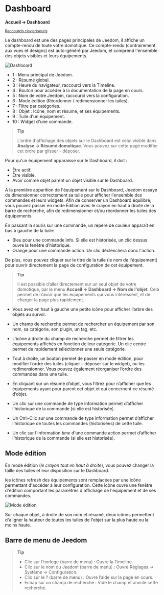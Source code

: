 # Dashboard
**Accueil → Dashboard**

<small>[Raccourcis clavier/souris](shortcuts.md)</small>

Le dashboard est une des pages principales de Jeedom, il affiche un compte-rendu de toute votre domotique.
Ce compte-rendu (contrairement aux vues et designs) est auto-généré par Jeedom, et comprend l'ensemble des objets visibles et leurs équipements.

![Dashboard](./images/doc-dashboard-legends.png)

- 1 : Menu principal de Jeedom.
- 2 : Résumé global.
- 3 : Heure du navigateur, raccourci vers la Timeline.
- 4 : Bouton pour accéder à la documentation de la page en cours.
- 5 : Nom de votre Jeedom, raccourci vers la configuration.
- 6 : Mode édition (Réordonner / redimensionner les tuiles).
- 7 : Filtre par catégories.
- 8 : Objet : Icône, nom et résumé, et ses équipements.
- 9 : Tuile d'un équipement.
- 10 : Widget d'une commande.

> **Tip**
>
> L'ordre d'affichage des objets sur le Dashboard est celui visible dans **Analyse → Résumé domotique**. Vous pouvez sur cette page modifier cet ordre par glisser - déposer.

Pour qu'un équipement apparaisse sur le Dashboard, il doit :
- Être actif.
- Être visible.
- Avoir comme objet parent un objet visible sur le Dashboard.

A la première apparition de l'équipement sur le Dashboard, Jeedom essaye de dimensionner correctement sa tuile pour afficher l'ensemble des commandes et leurs widgets.
Afin de conserver un Dashboard équilibré, vous pouvez passer en mode Édition avec le crayon en haut à droite de la barre de recherche, afin de redimensionner et/ou réordonner les tuiles des équipements.

En passant la souris sur une commande, un repère de couleur apparaît en bas à gauche de la tuile:
- Bleu pour une commande info. Si elle est historisée, un clic dessus ouvre la fenêtre d'historique.
- Orange pour une commande action. Un clic déclenchera donc l'action.

De plus, vous pouvez cliquer sur le titre de la tuile (le nom de l'équipement) pour ouvrir directement la page de configuration de cet équipement.

> **Tip**
>
> Il est possible d’aller directement sur un seul objet de votre domotique, par le menu **Accueil → Dashboard → Nom de l'objet**.
> Cela permet de n’avoir que les équipements qui vous intéressent, et de charger la page plus rapidement.

- Vous avez en haut à gauche une petite icône pour afficher l’arbre des objets au survol.
- Un champ de recherche permet de rechercher un équipement par son nom, sa catégorie, son plugin, un tag, etc.
- L'icône à droite du champ de recherche permet de filtrer les équipements affichés en fonction de leur catégorie. Un clic centre permet de rapidement sélectionner une seule catégorie.
- Tout à droite, un bouton permet de passer en mode édition, pour modifier l’ordre des tuiles (cliquer - déposer sur le widget), ou les redimensionner. Vous pouvez également réorganiser l’ordre des commandes dans une tuile.

- En cliquant sur un résumé d’objet, vous filtrez pour n’afficher que les équipements ayant pour parent cet objet et qui concernent ce résumé d’objet.

- Un clic sur une commande de type information permet d’afficher l’historique de la commande (si elle est historisée).
- Un Ctrl+Clic sur une commande de type information permet d’afficher l’historique de toutes les commandes (historisées) de cette tuile.
- Un clic sur l'information *time* d'une commande action permet d’afficher l’historique de la commande (si elle est historisée).


## Mode édition

En mode édition (*le crayon tout en haut à droite*), vous pouvez changer la taille des tuiles et leur disposition sur le Dashboard.

les icônes refresh des équipements sont remplacées par une icône permettant d'accéder à leur configuration. Cette icône ouvre une fenêtre d'édition comportant les paramètres d'affichage de l'équipement et de ses commandes.

![Mode édition](./images/EditDashboardModal.gif)

Sur chaque objet, à droite de son nom et résumé, deux icônes permettent d'aligner la hauteur de toutes les tuiles de l'objet sur la plus haute ou la moins haute.

## Barre de menu de Jeedom

> **Tip**
>
> - Clic sur l’horloge (barre de menu) : Ouvre la Timeline.
> - Clic sur le nom du Jeedom (barre de menu) : Ouvre Réglages → Système → Configuration.
> - Clic sur le ? (barre de menu) : Ouvre l’aide sur la page en cours.
> - Echap sur un champ de recherche : Vide le champ et annule cette recherche.
